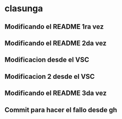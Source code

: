 # clasunga

## Modificando el README 1ra vez

## Modificando el README 2da vez

## Modificacion desde el VSC

## Modificacion 2 desde el VSC

## Modificando el README 3da vez

## Commit para hacer el fallo desde gh
